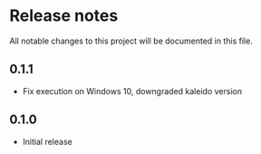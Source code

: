 # Release notes
All notable changes to this project will be documented in this file.

## 0.1.1
- Fix execution on Windows 10, downgraded kaleido version

## 0.1.0
 - Initial release
